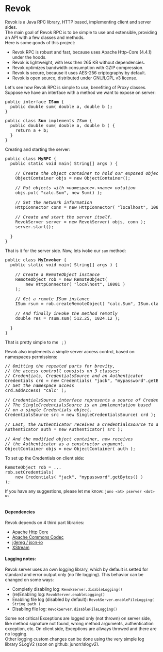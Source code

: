 # Revok
<p>Revok is a Java RPC library, HTTP based, implementing client and server sides.<br>
The main goal of Revok RPC is to be simple to use and extensible, providing an API with a few classes and methods.<br> 
Here is some goods of this project:</p>

<ul>
  <li>Revok RPC is robust and fast, because uses Apache Http-Core (4.4.1) under the hoods.</li>
  <li>Revok is lightweight, with less then 265 KB without dependencies.</li>
  <li>Revok optimizes bandwidth consumption with GZIP compression.</li>
  <li>Revok is secure, because it uses AES-256 criptography by default.</li>
  <li>Revok is open source, distributed under GNU/LGPL v3 license.</li>
</ul>

<p>Let's see how Revok RPC is simple to use, benefiting of Proxy classes.
Suppose we have an interface with a method we want to expose on server:<br></p>

<pre>public interface <b>ISum</b> {
  public double sum( double a, double b );
}
</pre>

<pre>public class <b>Sum</b> implements <i>ISum</i> {
  public double sum( double a, double b ) {
    return a + b;
  }
}
</pre>

<p>Creating and starting the server:</p>

<pre>public class <b>MyRPC</b> {
  public static void main( String[] args ) {
  
    <i>// Create the object container to hold our exposed object</i>
    ObjectContainer objs = new ObjectContainer();
    
    <i>// Put objects with &lt;namespace&gt;.&lt;name&gt; notation</i>
    objs.put( "calc.Sum", new Sum() );
    
    <i>// Set the network information</i>
    HttpConnector conn = new HttpConnector( "localhost", 10001 );
    
    <i>// Create and start the server itself.</i>
    RevokServer server = new RevokServer( objs, conn );
    server.start();
    
  }
}
</pre>

<p>That is it for the server side. Now, lets ivoke our <code>sum</code> method:</p>

<pre>public class <b>MyInvoker</b> {
  public static void main( String[] args ) {
  
    <i>// Create a RemoteObject instance</i>
    RemoteObject rob = new RemoteObject( 
        new HttpConnector( "localhost", 10001 ) 
    );
    
    <i>// Get a remote ISum instance</i>
    ISum rsum = rob.createRemoteObject( "calc.Sum", ISum.class );
    
    <i>// And finally invoke the method remotly</i>
    double res = rsum.sum( 512.25, 1024.12 );
    
  }
}
</pre>

<p>That is pretty simple to me   ; )<br></p>

<p>Revok also implements a simple server access control, based on namespaces permissions:</p>

<pre><i>// Omitting the repeated parts for brevity,</i>
<i>// the access controll consists on 3 classes:</i>
<i>// Credentials, CredentialsSource and an Authenticator</i>
Credentials crd = new Credentials( "jack", "mypassword".getBytes() );
<i>// Set the namespace access</i>
crd.addAccess( "calc" );

<i>// CredentialsSource interface represents a source of Credentials objects.</i>
<i>// The SingleCredentialsSource is an implementation based</i>
<i>// on a single Credentials object.</i>
CredentialsSource src = new SingleCredentialsSource( crd );

<i>// Last, the Authenticator receives a CredentialsSource to authenticate users.</i>
Authenticator auth = new Authenticator( src );

<i>// And the modified object container, now receives</i>
<i>// the Authenticator as a constructor argument.</i>
ObjectContainer objs = new ObjectContainer( auth );
</pre>

<p>To set up the Credentials on client side:</p>

<pre>RemoteObject rob = ...
rob.setCredentials( 
    new Credentials( "jack", "mypassword".getBytes() ) 
);
</pre>

<p>If you have any suggestions, please let me know: <code>juno &lt;at&gt; pserver &lt;dot&gt; us</code><br><br></p>

<h4><a id="user-content-dependencies" class="anchor" href="#dependencies" aria-hidden="true"><span class="octicon octicon-link"></span></a>Dependencies</h4>

<p>Revok depends on 4 third part libraries:</p>

<ul>
  <li><a href="https://hc.apache.org/httpcomponents-core-ga/">Apache Http Core</a></li>
  <li><a href="https://commons.apache.org/proper/commons-codec/">Apache Commons Codec</a></li>
  <li><a href="https://github.com/jdereg/json-io">jdereg / json-io</a></li>
  <li><a href="http://xstream.codehaus.org/">XStream</a></li>
</ul>

<h4><a id="user-content-logging-notes" class="anchor" href="#logging-notes" aria-hidden="true"><span class="octicon octicon-link"></span></a>Logging notes:</h4>

<p>Revok server uses an own logging library, which by default is setted for standard and error output only (no file logging). This behavior can be changed on some ways:</p>

<ul>
  <li>Completly disabling log: <code>RevokServer.disableLogging()</code></li>
  <li>(re)Enabling log: <code>RevokServer.enableLogging()</code></li>
  <li>Enabling file log (disabled by default): <code>RevokServer.enableFileLogging( String path )</code></li>
  <li>Disabling file log: <code>RevokServer.disableFileLogging()</code></li>
</ul>

<p>Some not critical Exceptions are logged only (not thrown) on server side, like method signature not found, wrong method arguments, authentication exception, etc. On client side, Exceptions are allways throwed and there are no logging. <br>
Other logging custom changes can be done using the very simple log library SLogV2 (soon on github: junorr/slogv2).</p>

